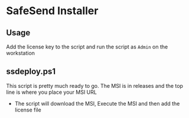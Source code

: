 # SafeSend Installer

## Usage
Add the license key to the script and run the script as `Admin` on the workstation

## ssdeploy.ps1
This script is pretty much ready to go. The MSI is in releases and the top line is where you place your MSI URL
- The script will download the MSI, Execute the MSI and then add the license file
